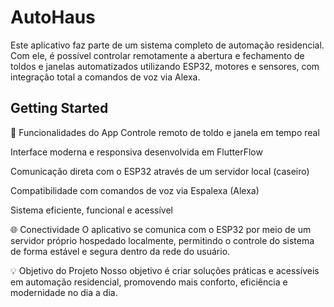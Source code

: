 # AutoHaus

Este aplicativo faz parte de um sistema completo de automação residencial. Com ele, é possível controlar remotamente a abertura e fechamento de toldos e janelas automatizados utilizando ESP32, motores e sensores, com integração total a comandos de voz via Alexa.

## Getting Started

🔧 Funcionalidades do App
Controle remoto de toldo e janela em tempo real

Interface moderna e responsiva desenvolvida em FlutterFlow

Comunicação direta com o ESP32 através de um servidor local (caseiro)

Compatibilidade com comandos de voz via Espalexa (Alexa)

Sistema eficiente, funcional e acessível

🌐 Conectividade
O aplicativo se comunica com o ESP32 por meio de um servidor próprio hospedado localmente, permitindo o controle do sistema de forma estável e segura dentro da rede do usuário.

💡 Objetivo do Projeto
Nosso objetivo é criar soluções práticas e acessíveis em automação residencial, promovendo mais conforto, eficiência e modernidade no dia a dia.

